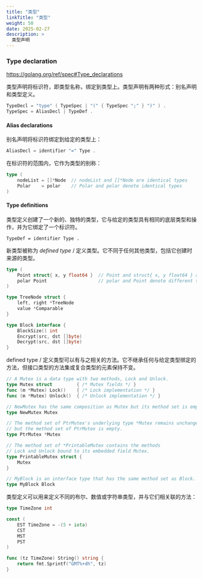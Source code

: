 ```yaml
---
title: "类型"
linkTitle: "类型"
weight: 50
date: 2025-02-27
description: >
  类型声明
---
```



### Type declaration

https://golang.org/ref/spec#Type_declarations

类型声明将标识符，即类型名称，绑定到类型上。类型声明有两种形式：别名声明和类型定义。

```go
TypeDecl = "type" ( TypeSpec | "(" { TypeSpec ";" } ")" ) .
TypeSpec = AliasDecl | TypeDef .
```

#### Alias declarations

别名声明将标识符绑定到给定的类型上：

```go
AliasDecl = identifier "=" Type .
```

在标识符的范围内，它作为类型的别称：

```go
type (
	nodeList = []*Node  // nodeList and []*Node are identical types
	Polar    = polar    // Polar and polar denote identical types
)
```

#### Type definitions

类型定义创建了一个新的、独特的类型，它与给定的类型具有相同的底层类型和操作，并为它绑定了一个标识符。

```
TypeDef = identifier Type .
```

新类型被称为 *defined type* / 定义类型。它不同于任何其他类型，包括它创建时来源的类型。

```go
type (
	Point struct{ x, y float64 }  // Point and struct{ x, y float64 } are different types
	polar Point                   // polar and Point denote different types
)

type TreeNode struct {
	left, right *TreeNode
	value *Comparable
}

type Block interface {
	BlockSize() int
	Encrypt(src, dst []byte)
	Decrypt(src, dst []byte)
}
```

defined type / 定义类型可以有与之相关的方法。它不继承任何与给定类型绑定的方法，但接口类型的方法集或复合类型的元素保持不变。

```go
// A Mutex is a data type with two methods, Lock and Unlock.
type Mutex struct         { /* Mutex fields */ }
func (m *Mutex) Lock()    { /* Lock implementation */ }
func (m *Mutex) Unlock()  { /* Unlock implementation */ }

// NewMutex has the same composition as Mutex but its method set is empty.
type NewMutex Mutex

// The method set of PtrMutex's underlying type *Mutex remains unchanged,
// but the method set of PtrMutex is empty.
type PtrMutex *Mutex

// The method set of *PrintableMutex contains the methods
// Lock and Unlock bound to its embedded field Mutex.
type PrintableMutex struct {
	Mutex
}

// MyBlock is an interface type that has the same method set as Block.
type MyBlock Block
```

类型定义可以用来定义不同的布尔、数值或字符串类型，并与它们相关联的方法：

```go
type TimeZone int

const (
	EST TimeZone = -(5 + iota)
	CST
	MST
	PST
)

func (tz TimeZone) String() string {
	return fmt.Sprintf("GMT%+dh", tz)
}
```



